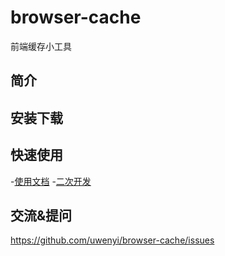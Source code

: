 # browser-cache
前端缓存小工具

## 简介

## 安装下载

## 快速使用

  -[使用文档](doc/use/README.md)
  -[二次开发](doc/dev/README.md)

## 交流&提问

https://github.com/uwenyi/browser-cache/issues
